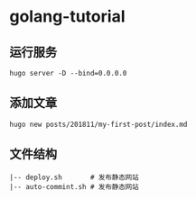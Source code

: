 # golang-tutorial

## 运行服务

```
hugo server -D --bind=0.0.0.0
```

## 添加文章

```
hugo new posts/201811/my-first-post/index.md
```


## 文件结构

```
|-- deploy.sh       # 发布静态网站
|-- auto-commint.sh # 发布静态网站
```